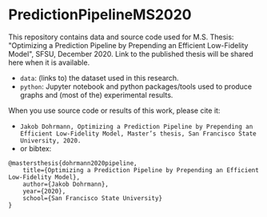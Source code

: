 # PredictionPipelineMS2020

This repository contains data and source code used for M.S. Thesis: "Optimizing a Prediction Pipeline by Prepending an Efficient Low-Fidelity Model", SFSU, December 2020.
Link to the published thesis will be shared here when it is available.

* `data`: (links to) the dataset used in this research.
* `python`: Jupyter notebook and python packages/tools used to produce graphs and (most of the) experimental results.

When you use source code or results of this work, please cite it:

* `Jakob Dohrmann, Optimizing a Prediction Pipeline by Prepending an Efficient Low-Fidelity Model, Master’s thesis, San Francisco State University, 2020.`
* or bibtex:
```plain?line_numbers=false
@mastersthesis{dohrmann2020pipeline,
	title={Optimizing a Prediction Pipeline by Prepending an Efficient Low-Fidelity Model},
	author={Jakob Dohrmann},
	year={2020},
	school={San Francisco State University}
}
```

